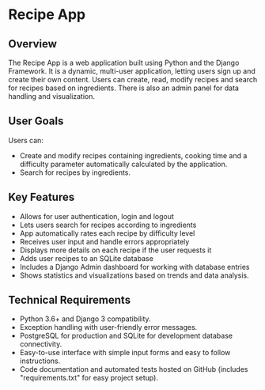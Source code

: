 # Recipe App

## Overview

The Recipe App is a web application built using Python and the Django Framework. It is a dynamic, multi-user application, letting users sign up and create their own content. Users can create, read, modify recipes and search for recipes based on ingredients. There is also an admin panel for data handling and visualization.

## User Goals
Users can:
- Create and modify recipes containing ingredients, cooking time and a difficulty parameter automatically calculated by the application.
- Search for recipes by ingredients.

## Key Features
- Allows for user authentication, login and logout
- Lets users search for recipes according to ingredients
- App automatically rates each recipe by difficulty level
- Receives user input and handle errors appropriately
- Displays more details on each recipe if the user requests it
- Adds user recipes to an SQLite database
- Includes a Django Admin dashboard for working with database entries
- Shows statistics and visualizations based on trends and data analysis.

## Technical Requirements
- Python 3.6+ and Django 3 compatibility.
- Exception handling with user-friendly error messages.
- PostgreSQL for production and SQLite for development database connectivity.
- Easy-to-use interface with simple input forms and easy to follow instructions.
- Code documentation and automated tests hosted on GitHub (includes "requirements.txt" for easy project setup).